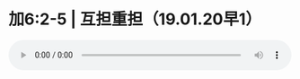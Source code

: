 # 加6:2-5 | 互担重担（19.01.20早1）

<audio style="width: 100%;" preload="false" controls controlslist="nodownload"><source src="//file.simai.life/audio/mp3/old/27327.mp3" type="audio/mpeg">Your browser does not support the audio element.</audio>


